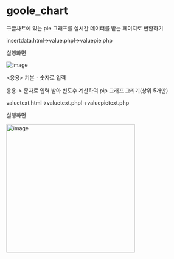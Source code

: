 # goole_chart
구글차트에 있는 pie 그래프를 실시간 데이터를 받는 페이지로 변환하기

insertdata.html->value.phpl->valuepie.php

실행화면

![image](https://user-images.githubusercontent.com/127082884/233233495-fb33f86d-72b7-41ff-95c1-ef60d69d5c44.png)




<응용>
기본 - 숫자로 입력

응용-> 문자로 입력 받아 빈도수 계산하여 pip 그래프 그리기(상위 5개만)

valuetext.html->valuetext.phpl->valuepietext.php

실행화면

<img width="338" alt="image" src="https://user-images.githubusercontent.com/127082884/233293648-88ca5cfc-dee2-436b-af66-898a102f677a.png">


